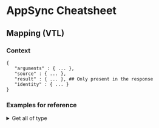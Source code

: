 # AppSync Cheatsheet

## Mapping (VTL)

### Context

```
{
   "arguments" : { ... },
   "source" : { ... },
   "result" : { ... }, ## Only present in the response
   "identity" : { ... }
}
```

### Examples for reference

<details>
  <summary>Get all of type</summary>
  <p>Request</p>
  <pre>
    ## TODO
  </pre>
  <p>Response</p>
  <pre>
    ## TODO
  </pre>
</details>
